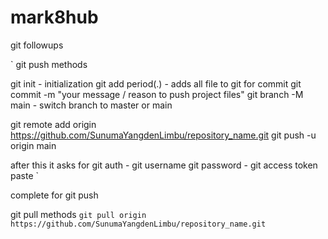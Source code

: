 # mark8hub
git followups

` git push methods 

git init - initialization
git add period(.) - adds all file to git for commit 
git commit -m "your message / reason to push project files"
git branch -M main - switch branch to master or main

git remote add origin https://github.com/SunumaYangdenLimbu/repository_name.git
git push -u origin main


after this it asks for 
git auth - git username
git password - git access token paste
`

complete for git push 

git pull methods
` git pull origin https://github.com/SunumaYangdenLimbu/repository_name.git `
